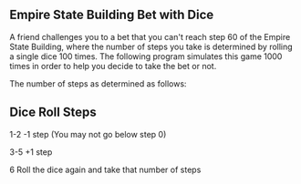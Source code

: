 Empire State Building Bet with Dice
---------------------------------------------------
A friend challenges you to a bet that you can't reach step 60 of the Empire State Building, where the number of steps you take is determined by rolling a single dice 100 times. The following program simulates this game 1000 times in order to help you decide to take the bet or not.

The number of steps as determined as follows:

Dice Roll     Steps
--------------------------
1-2             -1 step (You may not go below step 0)

3-5             +1 step

6               Roll the dice again and take that number of steps
